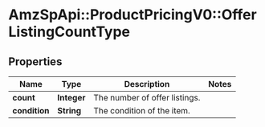 # AmzSpApi::ProductPricingV0::OfferListingCountType

## Properties
Name | Type | Description | Notes
------------ | ------------- | ------------- | -------------
**count** | **Integer** | The number of offer listings. | 
**condition** | **String** | The condition of the item. | 


